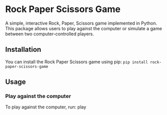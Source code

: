 # Rock Paper Scissors Game

A simple, interactive Rock, Paper, Scissors game implemented in Python. This package allows users to play against the computer or simulate a game between two computer-controlled players.

## Installation

You can install the Rock Paper Scissors game using pip:
```pip install rock-paper-scissors-game```

## Usage

### Play against the computer
To play against the computer, run: play


